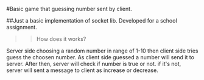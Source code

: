 #Basic game that guessing number sent by client.

##Just a basic implementation of socket lib. Developed for a school assignment. 

>>How does it works?

Server side choosing a random number in range of 1-10 then client side tries guess the choosen number.
As client side guessed a number will send it to server. After then, server will check if number is true or not.
if it's not, server will sent a message to client as increase or decrease.


